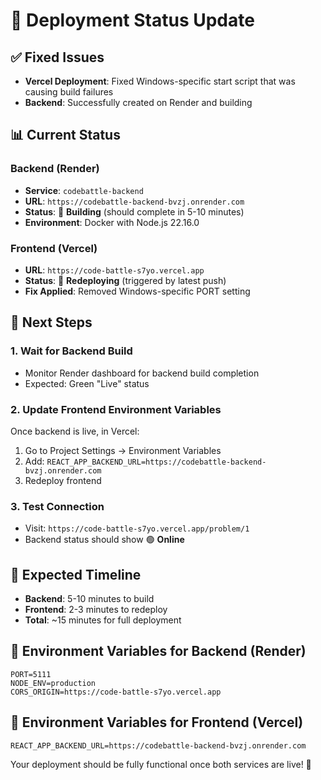 # 🚀 Deployment Status Update

## ✅ Fixed Issues
- **Vercel Deployment**: Fixed Windows-specific start script that was causing build failures
- **Backend**: Successfully created on Render and building

## 📊 Current Status

### Backend (Render)
- **Service**: `codebattle-backend`
- **URL**: `https://codebattle-backend-bvzj.onrender.com`
- **Status**: 🔄 **Building** (should complete in 5-10 minutes)
- **Environment**: Docker with Node.js 22.16.0

### Frontend (Vercel)
- **URL**: `https://code-battle-s7yo.vercel.app`
- **Status**: 🔄 **Redeploying** (triggered by latest push)
- **Fix Applied**: Removed Windows-specific PORT setting

## 🔧 Next Steps

### 1. Wait for Backend Build
- Monitor Render dashboard for backend build completion
- Expected: Green "Live" status

### 2. Update Frontend Environment Variables
Once backend is live, in Vercel:
1. Go to Project Settings → Environment Variables
2. Add: `REACT_APP_BACKEND_URL=https://codebattle-backend-bvzj.onrender.com`
3. Redeploy frontend

### 3. Test Connection
- Visit: `https://code-battle-s7yo.vercel.app/problem/1`
- Backend status should show 🟢 **Online**

## 🎯 Expected Timeline
- **Backend**: 5-10 minutes to build
- **Frontend**: 2-3 minutes to redeploy
- **Total**: ~15 minutes for full deployment

## 📝 Environment Variables for Backend (Render)
```
PORT=5111
NODE_ENV=production
CORS_ORIGIN=https://code-battle-s7yo.vercel.app
```

## 📝 Environment Variables for Frontend (Vercel)
```
REACT_APP_BACKEND_URL=https://codebattle-backend-bvzj.onrender.com
```

Your deployment should be fully functional once both services are live! 🎉
